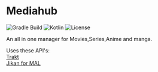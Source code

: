 # Mediahub
![Gradle Build](https://github.com/Sharkaboi/MediaHub/workflows/Gradle%20Build/badge.svg?branch=master)
![Kotlin](https://img.shields.io/badge/Kotlin-13.7.2-blue)
![License](https://img.shields.io/badge/License-MIT-orange)

An all in one manager for Movies,Series,Anime and manga.

Uses these API's:  
[Trakt](https://github.com/trakt/api-help)  
[Jikan for MAL](https://github.com/jikan-me/jikan)
